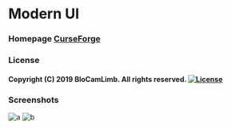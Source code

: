 # Modern UI
### Homepage [CurseForge](https://www.curseforge.com/minecraft/mc-mods/modern-ui)
### License
#### Copyright (C) 2019 BloCamLimb. All rights reserved.  [![License](https://img.shields.io/badge/License-GPLv3-blue.svg?style=flat-square)](https://raw.githubusercontent.com/BloCamLimb/ModernUI/1.15/LICENSE)  
### Screenshots
![a](https://i.loli.net/2020/05/15/fYAow29d4JtqaGu.png)
![b](https://i.loli.net/2020/04/10/LDBFc1qo5wtnS8u.png)
